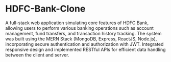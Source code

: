 # HDFC-Bank-Clone
A full-stack web application simulating core features of HDFC Bank, 
allowing users to perform various banking operations such as account management, fund transfers, and transaction history tracking. 
The system was built using the MERN Stack (MongoDB, Express, ReactJS, Node.js), incorporating secure authentication and authorization with JWT. 
Integrated responsive design and implemented RESTful APIs for efficient data handling between the client and server.

